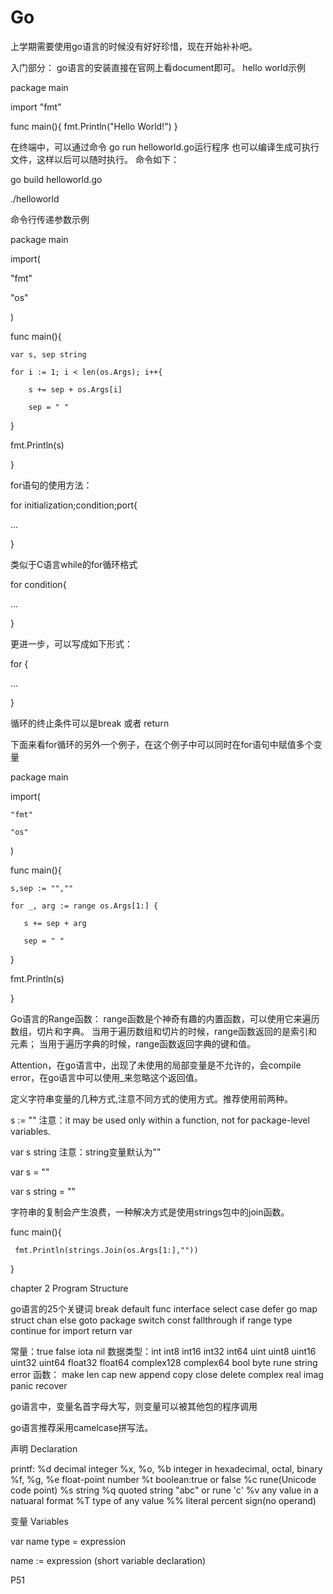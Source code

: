 # Go
上学期需要使用go语言的时候没有好好珍惜，现在开始补补吧。

入门部分：
go语言的安装直接在官网上看document即可。
hello world示例


package main

import "fmt"

func main(){
    fmt.Println("Hello World!")
}


在终端中，可以通过命令  go run helloworld.go运行程序
也可以编译生成可执行文件，这样以后可以随时执行。
命令如下：

go build helloworld.go

./helloworld

命令行传递参数示例

package main

import(
 
 "fmt"
 
 "os"

)

func main(){

    var s, sep string
  
    for i := 1; i < len(os.Args); i++{
    
        s += sep + os.Args[i]
      
        sep = " "
  
  }  
  
  fmt.Println(s)

}


for语句的使用方法：

for initialization;condition;port{

...

}

类似于C语言while的for循环格式

for condition{

 ...

}

更进一步，可以写成如下形式：

for {

 ...

}

循环的终止条件可以是break 或者 return


下面来看for循环的另外一个例子，在这个例子中可以同时在for语句中赋值多个变量

package main

import(

    "fmt"
  
    "os"

)

func main(){

    s,sep := "",""
    
    for _, arg := range os.Args[1:] {
    
       s += sep + arg
       
       sep = " " 
   
   }
   
   fmt.Println(s)
   
}

Go语言的Range函数：
range函数是个神奇有趣的内置函数，可以使用它来遍历数组，切片和字典。
当用于遍历数组和切片的时候，range函数返回的是索引和元素；
当用于遍历字典的时候，range函数返回字典的键和值。

Attention，在go语言中，出现了未使用的局部变量是不允许的，会compile error，在go语言中可以使用_来忽略这个返回值。

定义字符串变量的几种方式,注意不同方式的使用方式。推荐使用前两种。

s := ""   注意：it may be used only within a function, not for package-level variables.

var s string  注意：string变量默认为""

var s = ""

var s string = ""

字符串的复制会产生浪费，一种解决方式是使用strings包中的join函数。

func main(){
 
     fmt.Println(strings.Join(os.Args[1:],""))

}


chapter 2 Program Structure

go语言的25个关键词
break default func interface select
case defer go map struct 
chan else goto package switch 
const fallthrough if range type
continue for import return var


常量：true false iota nil
数据类型：int int8 int16 int32 int64
        uint uint8 uint16 uint32 uint64
        float32 float64 complex128 complex64
        bool byte rune string error
函数： make len cap new append copy close delete
      complex real imag panic recover
      
 go语言中，变量名首字母大写，则变量可以被其他包的程序调用
 
go语言推荐采用camelcase拼写法。

声明 Declaration


printf:
%d decimal integer
%x, %o, %b integer in hexadecimal, octal, binary
%f, %g, %e float-point number
%t boolean:true or false
%c rune(Unicode code point)
%s string
%q quoted string "abc" or rune 'c'
%v any value in a natuaral format
%T type of any value
%% literal percent sign(no operand)

变量 Variables

var name type = expression

name := expression (short variable declaration)

P51





